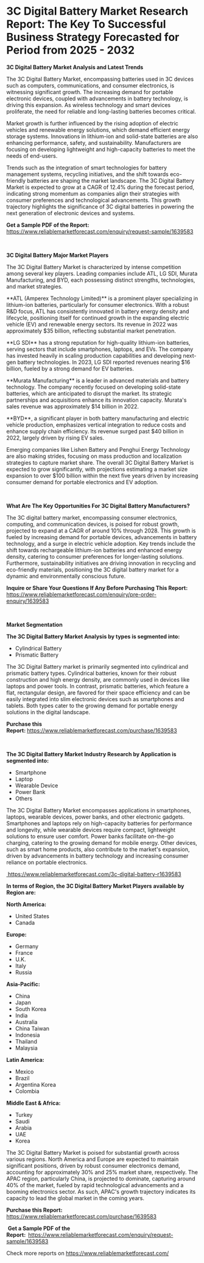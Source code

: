 <p><h1>3C Digital Battery Market Research Report: The Key To Successful Business Strategy Forecasted for Period from 2025 - 2032</h1></p><p><strong>3C Digital Battery Market Analysis and Latest Trends</strong></p>
<p><p>The 3C Digital Battery Market, encompassing batteries used in 3C devices such as computers, communications, and consumer electronics, is witnessing significant growth. The increasing demand for portable electronic devices, coupled with advancements in battery technology, is driving this expansion. As wireless technology and smart devices proliferate, the need for reliable and long-lasting batteries becomes critical.</p><p>Market growth is further influenced by the rising adoption of electric vehicles and renewable energy solutions, which demand efficient energy storage systems. Innovations in lithium-ion and solid-state batteries are also enhancing performance, safety, and sustainability. Manufacturers are focusing on developing lightweight and high-capacity batteries to meet the needs of end-users.</p><p>Trends such as the integration of smart technologies for battery management systems, recycling initiatives, and the shift towards eco-friendly batteries are shaping the market landscape. The 3C Digital Battery Market is expected to grow at a CAGR of 12.4% during the forecast period, indicating strong momentum as companies align their strategies with consumer preferences and technological advancements. This growth trajectory highlights the significance of 3C digital batteries in powering the next generation of electronic devices and systems.</p></p>
<p><strong>Get a Sample PDF of the Report:&nbsp;</strong> <a href="https://www.reliablemarketforecast.com/enquiry/request-sample/1639583?utm_campaign=2307&utm_medium=2&utm_source=Github&utm_content=ia&utm_term=07042025&utm_id=3c-digital-battery">https://www.reliablemarketforecast.com/enquiry/request-sample/1639583</a></p>
<p>&nbsp;</p>
<p><strong>3C Digital Battery Major Market Players</strong></p>
<p><p>The 3C Digital Battery Market is characterized by intense competition among several key players. Leading companies include ATL, LG SDI, Murata Manufacturing, and BYD, each possessing distinct strengths, technologies, and market strategies.</p><p>**ATL (Amperex Technology Limited)** is a prominent player specializing in lithium-ion batteries, particularly for consumer electronics. With a robust R&D focus, ATL has consistently innovated in battery energy density and lifecycle, positioning itself for continued growth in the expanding electric vehicle (EV) and renewable energy sectors. Its revenue in 2022 was approximately $35 billion, reflecting substantial market penetration.</p><p>**LG SDI** has a strong reputation for high-quality lithium-ion batteries, serving sectors that include smartphones, laptops, and EVs. The company has invested heavily in scaling production capabilities and developing next-gen battery technologies. In 2023, LG SDI reported revenues nearing $16 billion, fueled by a strong demand for EV batteries.</p><p>**Murata Manufacturing** is a leader in advanced materials and battery technology. The company recently focused on developing solid-state batteries, which are anticipated to disrupt the market. Its strategic partnerships and acquisitions enhance its innovation capacity. Murata's sales revenue was approximately $14 billion in 2022.</p><p>**BYD**, a significant player in both battery manufacturing and electric vehicle production, emphasizes vertical integration to reduce costs and enhance supply chain efficiency. Its revenue surged past $40 billion in 2022, largely driven by rising EV sales.</p><p>Emerging companies like Lishen Battery and Penghui Energy Technology are also making strides, focusing on mass production and localization strategies to capture market share. The overall 3C Digital Battery Market is expected to grow significantly, with projections estimating a market size expansion to over $100 billion within the next five years driven by increasing consumer demand for portable electronics and EV adoption.</p></p>
<p>&nbsp;</p>
<p><strong>What Are The Key Opportunities For 3C Digital Battery Manufacturers?</strong></p>
<p><p>The 3C digital battery market, encompassing consumer electronics, computing, and communication devices, is poised for robust growth, projected to expand at a CAGR of around 10% through 2028. This growth is fueled by increasing demand for portable devices, advancements in battery technology, and a surge in electric vehicle adoption. Key trends include the shift towards rechargeable lithium-ion batteries and enhanced energy density, catering to consumer preferences for longer-lasting solutions. Furthermore, sustainability initiatives are driving innovation in recycling and eco-friendly materials, positioning the 3C digital battery market for a dynamic and environmentally conscious future.</p></p>
<p><strong>Inquire or Share Your Questions If Any Before Purchasing This Report:</strong> <a href="https://www.reliablemarketforecast.com/enquiry/pre-order-enquiry/1639583?utm_campaign=2307&utm_medium=2&utm_source=Github&utm_content=ia&utm_term=07042025&utm_id=3c-digital-battery">https://www.reliablemarketforecast.com/enquiry/pre-order-enquiry/1639583</a></p>
<p>&nbsp;</p>
<p><strong>Market Segmentation</strong></p>
<p><strong>The 3C Digital Battery Market Analysis by types is segmented into:</strong></p>
<p><ul><li>Cylindrical Battery</li><li>Prismatic Battery</li></ul></p>
<p><p>The 3C Digital Battery market is primarily segmented into cylindrical and prismatic battery types. Cylindrical batteries, known for their robust construction and high energy density, are commonly used in devices like laptops and power tools. In contrast, prismatic batteries, which feature a flat, rectangular design, are favored for their space efficiency and can be easily integrated into slim electronic devices such as smartphones and tablets. Both types cater to the growing demand for portable energy solutions in the digital landscape.</p></p>
<p><strong>Purchase this Report:&nbsp;</strong><a href="https://www.reliablemarketforecast.com/purchase/1639583?utm_campaign=2307&utm_medium=2&utm_source=Github&utm_content=ia&utm_term=07042025&utm_id=3c-digital-battery">https://www.reliablemarketforecast.com/purchase/1639583</a></p>
<p>&nbsp;</p>
<p><strong>The 3C Digital Battery Market Industry Research by Application is segmented into:</strong></p>
<p><ul><li>Smartphone</li><li>Laptop</li><li>Wearable Device</li><li>Power Bank</li><li>Others</li></ul></p>
<p><p>The 3C Digital Battery Market encompasses applications in smartphones, laptops, wearable devices, power banks, and other electronic gadgets. Smartphones and laptops rely on high-capacity batteries for performance and longevity, while wearable devices require compact, lightweight solutions to ensure user comfort. Power banks facilitate on-the-go charging, catering to the growing demand for mobile energy. Other devices, such as smart home products, also contribute to the market's expansion, driven by advancements in battery technology and increasing consumer reliance on portable electronics.</p></p>
<p><a href="https://www.reliablemarketforecast.com/3c-digital-battery-r1639583?utm_campaign=2307&utm_medium=2&utm_source=Github&utm_content=ia&utm_term=07042025&utm_id=3c-digital-battery">&nbsp;https://www.reliablemarketforecast.com/3c-digital-battery-r1639583</a></p>
<p><strong>In terms of Region, the 3C Digital Battery Market Players available by Region are:</strong></p>
<p>
    <p> <strong> North America: </strong>
        <ul>
            <li>United States</li>
            <li>Canada</li>
        </ul>
        </p> 
    <p> <strong> Europe: </strong>
        <ul>
            <li>Germany</li>
            <li>France</li>
            <li>U.K.</li>
            <li>Italy</li>
            <li>Russia</li>
        </ul>
        </p> 
    <p> <strong> Asia-Pacific: </strong>
        <ul>
            <li>China</li>
            <li>Japan</li>
            <li>South Korea</li>
            <li>India</li>
            <li>Australia</li>
            <li>China Taiwan</li>
            <li>Indonesia</li>
            <li>Thailand</li>
            <li>Malaysia</li>
        </ul>
        </p> 
    <p> <strong> Latin America: </strong>
        <ul>
            <li>Mexico</li>
            <li>Brazil</li>
            <li>Argentina Korea</li>
            <li>Colombia</li>
        </ul>
        </p> 
    <p> <strong> Middle East & Africa: </strong>
        <ul>
            <li>Turkey</li>
            <li>Saudi</li>
            <li>Arabia</li>
            <li>UAE</li>
            <li>Korea</li>
        </ul>
    </p>
    </p>
<p><p>The 3C Digital Battery Market is poised for substantial growth across various regions. North America and Europe are expected to maintain significant positions, driven by robust consumer electronics demand, accounting for approximately 30% and 25% market share, respectively. The APAC region, particularly China, is projected to dominate, capturing around 40% of the market, fueled by rapid technological advancements and a booming electronics sector. As such, APAC's growth trajectory indicates its capacity to lead the global market in the coming years.</p></p>
<p><strong>Purchase this Report: </strong><a href="https://www.reliablemarketforecast.com/purchase/1639583?utm_campaign=2307&utm_medium=2&utm_source=Github&utm_content=ia&utm_term=07042025&utm_id=3c-digital-battery">https://www.reliablemarketforecast.com/purchase/1639583</a></p>
<p>&nbsp;<strong>Get a Sample PDF of the Report:&nbsp;&nbsp;</strong><a href="https://www.reliablemarketforecast.com/enquiry/request-sample/1639583?utm_campaign=2307&utm_medium=2&utm_source=Github&utm_content=ia&utm_term=07042025&utm_id=3c-digital-battery">https://www.reliablemarketforecast.com/enquiry/request-sample/1639583</a></p>
<p><strong></strong></p>
<p>Check more reports on <a href="https://www.reliablemarketforecast.com/?utm_campaign=2307&utm_medium=2&utm_source=Github&utm_content=ia&utm_term=07042025&utm_id=3c-digital-battery">https://www.reliablemarketforecast.com/</a></p>